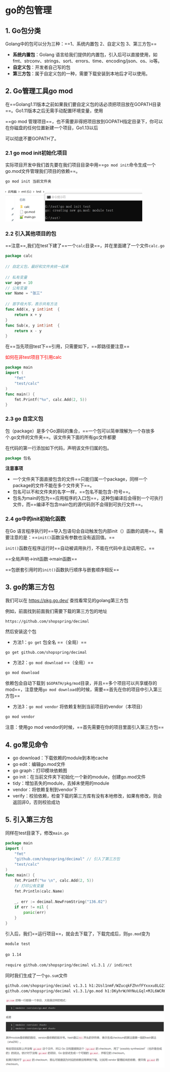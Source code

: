 # go的包管理

## 1. Go包分类

Golang中的包可以分为三种：==1、系统内置包   2、自定义包   3、第三方包==

- **系统内置包**：Golang 语言给我们提供的内置包，引入后可以直接使用，如fmt、strconv、strings、sort、errors、time、encoding/json、os、io等。
- **自定义包**：开发者自己写的包
- **第三方包**：属于自定义包的一种，需要下载安装到本地后才可以使用。

## 2. Go管理工具go mod

在==Golang1.11版本之前如果我们要自定义包的话必须把项目放在GOPATH目录==。Go1.11版本之后无需手动配置环境变量，使用

==go mod 管理项目==，也不需要非得把项目放到GOPATH指定目录下，你可以在你磁盘的任何位置新建一个项目，Go1.13以后

可以彻底不要GOPATH了。

### 2.1 go mod init初始化项目

实际项目开发中我们首先要在我们项目目录中用==`go mod init`命令生成一个go.mod文件管理我们项目的依赖==。

```bash
go mod init 当前文件夹
```

<img src="go%E7%9A%84%E5%8C%85%E7%AE%A1%E7%90%86.assets/image-20220104233543610.png" alt="image-20220104233543610" style="zoom:50%;" />

### 2.2 引入其他项目的包

==注意==,我们在test下建了==一个`calc`目录==，并在里面建了一个文件`calc.go`

```go
package calc

// 自定义包，最好和文件夹统一起来

// 私有变量
var age = 10
// 公有变量
var Name = "张三"

// 首字母大写，表示共有方法
func Add(x, y int)int  {
	return x + y
}
func Sub(x, y int)int  {
	return x - y
}
```

在==当先项目test下==引用，只需要如下，==即路径要注意==

<font color=red>如何在非test项目下引用calc</font>

```go
package main
import (
	"fmt"
	"test/calc"
)
func main() {
	fmt.Printf("%v", calc.Add(2, 5))
}
```

### 2.3 go 自定义包

包（package）是多个Go源码的集合，==一个包可以简单理解为一个存放多个.go文件的文件夹==。该文件夹下面的所有go文件都要

在代码的第一行添加如下代码，声明该文件归属的包。

```go
package 包名
```

**注意事项**

- 一个文件夹下面直接包含的文件==只能归属一个package，同样一个package的文件不能在多个文件夹下==。
- 包名可以不和文件夹的名字一样，==包名不能包含-符号==。
- 包名为main的包为==应用程序的入口包==，这种包编译后会得到一个可执行文件，而==编译不包含main包的源代码则不会得到可执行文件==。

### 2.4 go中的init初始化函数

在Go 语言程序执行时==导入包语句会自动触发包内部init（）函数的调用==。需要注意的是：==`init()`函数没有参数也没有返回值。==

`init()`函数在程序运行时==自动被调用执行，不能在代码中主动调用它。==

==全局声明->init函数->main函数==

==包嵌套引用时的`init()`函数执行顺序与嵌套顺序相反==

## 3. go的第三方包

我们可以在 https://pkg.go.dev/ 查找看常见的golang第三方包

例如，前面找到前面我们需要下载的第三方包的地址

```
https://github.com/shopspring/decimal
```

然后安装这个包

- 方法1：`go get` 包全名 ==（全局）==

```bash
go get github.com/shopspring/decimal
```

- 方法2：`go mod download` ==（全局）==

```bash
go mod download
```

依赖包会自动下载到 `$GOPATH/pkg/mod`目录，并且==多个项目可以共享缓存的mod==，注意使用`go mod download`的时候，需要==首先在你的项目中引入第三方包==

- 方法3：`go mod vendor` 将依赖复制到当前项目的vendor（本项目）

```bash
go mod vendor
```

注意：使用go mod vendor的时候，==首先需要在你的项目里面引入第三方包==

## 4. go常见命令

- go download：下载依赖的module到本地cache
- go edit：编辑go.mod文件
- go graph：打印模块依赖图
- go init：在当前文件夹下初始化一个新的module，创建go.mod文件
- tidy：增加丢失的module，去掉未使用的module
- vendor：将依赖复制到vendor下
- verify：校验依赖，检查下载的第三方库有没有本地修改，如果有修改，则会返回非0，否则校验成功

## 5. 引入第三方包

同样在test目录下，修改`main.go`

```go
package main
import (
	"fmt"
	"github.com/shopspring/decimal" // 引入了第三方包
	"test/calc"
)
func main() {
	fmt.Printf("%v \n", calc.Add(2, 5))
	// 打印公有变量
	fmt.Println(calc.Name)

	_, err := decimal.NewFromString("136.02")
	if err != nil {
		panic(err)
	}
}
```

引入后，我们==运行项目==，就会去下载了，下载完成后，则`go.mod`变为

```bash
module test

go 1.14

require github.com/shopspring/decimal v1.3.1 // indirect
```

同时我们生成了一个`go.sum`文件

```bash
github.com/shopspring/decimal v1.3.1 h1:2Usl1nmF/WZucqkFZhnfFYxxxu8LG21F6nPQBE5gKV8=
github.com/shopspring/decimal v1.3.1/go.mod h1:DKyhrW/HYNuLGql+MJL6WCR6knT2jwCFRcu2hWCYk4o=

```

<img src="go%E7%9A%84%E5%8C%85%E7%AE%A1%E7%90%86.assets/image-20220105001916630.png" alt="image-20220105001916630" style="zoom:67%;" />

